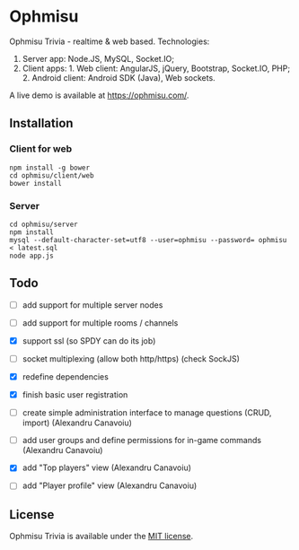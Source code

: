 # Ophmisu

Ophmisu Trivia - realtime &amp; web based.
Technologies:
  1. Server app: Node.JS, MySQL, Socket.IO;
  2. Client apps:
    1. Web client: AngularJS, jQuery, Bootstrap, Socket.IO, PHP;
    2. Android client: Android SDK (Java), Web sockets.

A live demo is available at <a href="https://ophmisu.com/" target="_blank">https://ophmisu.com/</a>.

## Installation

### Client for web
```
npm install -g bower
cd ophmisu/client/web
bower install
```
### Server
```
cd ophmisu/server
npm install
mysql --default-character-set=utf8 --user=ophmisu --password= ophmisu < latest.sql
node app.js
```

## Todo
- [ ] add support for multiple server nodes
- [ ] add support for multiple rooms / channels
- [x] support ssl (so SPDY can do its job)
- [ ] socket multiplexing (allow both http/https) (check SockJS)
- [x] redefine dependencies
- [x] finish basic user registration
- [ ] create simple administration interface to manage questions (CRUD, import) (Alexandru Canavoiu)
- [ ] add user groups and define permissions for in-game commands (Alexandru Canavoiu)
- [x] add "Top players" view (Alexandru Canavoiu)
- [ ] add "Player profile" view (Alexandru Canavoiu)


## License
Ophmisu Trivia is available under the [MIT license](http://opensource.org/licenses/MIT).